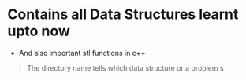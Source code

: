 # Contains all Data Structures learnt upto now

* And also important stl functions in c++

>The directory name tells which data structure or a problem s